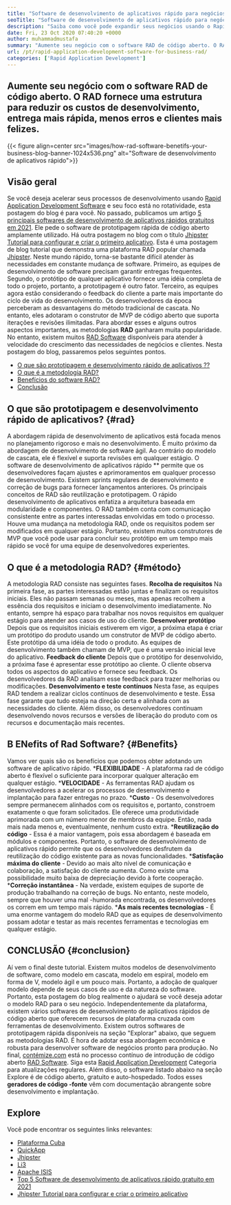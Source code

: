 ```yaml
---
title: "Software de desenvolvimento de aplicativos rápido para negócios | Rad" 
seoTitle: "Software de desenvolvimento de aplicativos rápido para negócios | Rad" 
description: "Saiba como você pode expandir seus negócios usando o Rapid Application Development Software. Este artigo fornecerá uma compreensão das metodologias RAD de código aberto." 
date: Fri, 23 Oct 2020 07:40:20 +0000
author: muhammadmustafa
summary: "Aumente seu negócio com o software RAD de código aberto. O RAD fornece uma estrutura para reduzir os custos de desenvolvimento, entrega mais rápida, menos erros e clientes mais felizes." 
url: /pt/rapid-application-development-software-for-business-rad/
categories: ['Rapid Application Development']
---
```


## Aumente seu negócio com o software RAD de código aberto. O RAD fornece uma estrutura para reduzir os custos de desenvolvimento, entrega mais rápida, menos erros e clientes mais felizes.

{{< figure align=center src="images/how-rad-software-benetifs-your-business-blog-banner-1024x536.png" alt="Software de desenvolvimento de aplicativos rápido">}}


## Visão geral
Se você deseja acelerar seus processos de desenvolvimento usando [Rapid Application Development Software][1] e seu foco está no rotatividade, esta postagem do blog é para você. No passado, publicamos um artigo [5 principais softwares de desenvolvimento de aplicativos rápidos gratuitos em 2021][2]. Ele pede o software de prototipagem rápida de código aberto amplamente utilizado. Há outra postagem no blog com o título [Jhipster Tutorial para configurar e criar o primeiro aplicativo][3]. Esta é uma postagem de blog tutorial que demonstra uma plataforma RAD popular chamada [Jhipster][4].
Neste mundo rápido, torna-se bastante difícil atender às necessidades em constante mudança de software. Primeiro, as equipes de desenvolvimento de software precisam garantir entregas frequentes. Segundo, o protótipo de qualquer aplicativo fornece uma idéia completa de todo o projeto, portanto, a prototipagem é outro fator. Terceiro, as equipes agora estão considerando o feedback do cliente a parte mais importante do ciclo de vida do desenvolvimento. Os desenvolvedores da época perceberam as desvantagens do método tradicional de cascata. No entanto, eles adotaram o construtor de MVP de código aberto que suporta iterações e revisões ilimitadas.
Para abordar esses e alguns outros aspectos importantes, as metodologias **RAD**  ganharam muita popularidade. No entanto, existem muitos [RAD Software][1] disponíveis para atender à velocidade do crescimento das necessidades de negócios e clientes.
Nesta postagem do blog, passaremos pelos seguintes pontos.
  * [O que são prototipagem e desenvolvimento rápido de aplicativos ??][5]
  * [O que é a metodologia RAD?][6]
  * [Benefícios do software RAD?][7]
  * [Conclusão][8]

## O que são prototipagem e desenvolvimento rápido de aplicativos?   {#rad}
A abordagem rápida de desenvolvimento de aplicativos está focada menos no planejamento rigoroso e mais no desenvolvimento. É muito próximo da abordagem de desenvolvimento de software ágil. Ao contrário do modelo de cascata, ele é flexível e suporta revisões em qualquer estágio.
O software de desenvolvimento de aplicativos rápido ** permite que os desenvolvedores façam ajustes e aprimoramentos em qualquer processo de desenvolvimento. Existem sprints regulares de desenvolvimento e correção de bugs para fornecer lançamentos anteriores.
Os principais conceitos de RAD são reutilização e prototipagem. O rápido desenvolvimento de aplicativos enfatiza a arquitetura baseada em modularidade e componentes. O RAD também conta com comunicação consistente entre as partes interessadas envolvidas em todo o processo. Houve uma mudança na metodologia RAD, onde os requisitos podem ser modificados em qualquer estágio. Portanto, existem muitos construtores de MVP que você pode usar para concluir seu protótipo em um tempo mais rápido se você for uma equipe de desenvolvedores experientes.

## O que é a metodologia RAD?   {#método}
A metodologia RAD consiste nas seguintes fases.
**Recolha de requisitos**
Na primeira fase, as partes interessadas estão juntas e finalizam os requisitos iniciais. Eles não passam semanas ou meses, mas apenas recolhem a essência dos requisitos e iniciam o desenvolvimento imediatamente. No entanto, sempre há espaço para trabalhar nos novos requisitos em qualquer estágio para atender aos casos de uso do cliente.
**Desenvolver protótipo** 
Depois que os requisitos iniciais estiverem em vigor, a próxima etapa é criar um protótipo do produto usando um construtor de MVP de código aberto. Este protótipo dá uma idéia de todo o produto. As equipes de desenvolvimento também chamam de MVP, que é uma versão inicial leve do aplicativo.
**Feedback do cliente** 
Depois que o protótipo for desenvolvido, a próxima fase é apresentar esse protótipo ao cliente. O cliente observa todos os aspectos do aplicativo e fornece seu feedback. Os desenvolvedores da RAD analisam esse feedback para trazer melhorias ou modificações.
**Desenvolvimento e teste contínuos** 
Nesta fase, as equipes RAD tendem a realizar ciclos contínuos de desenvolvimento e teste. Essa fase garante que tudo esteja na direção certa e alinhada com as necessidades do cliente. Além disso, os desenvolvedores continuam desenvolvendo novos recursos e versões de liberação do produto com os recursos e documentação mais recentes.

## B **ENefits of Rad Software?** {#Benefits}
Vamos ver quais são os benefícios que podemos obter adotando um software de aplicativo rápido.
  ***FLEXIBILIDADE**  - A plataforma rad de código aberto é flexível o suficiente para incorporar qualquer alteração em qualquer estágio.
  ***VELOCIDADE**  - As ferramentas RAD ajudam os desenvolvedores a acelerar os processos de desenvolvimento e implantação para fazer entregas no prazo.
  ***Custo**  - Os desenvolvedores sempre permanecem alinhados com os requisitos e, portanto, constroem exatamente o que foram solicitados. Ele oferece uma produtividade aprimorada com um número menor de membros da equipe. Então, nada mais nada menos e, eventualmente, nenhum custo extra.
  ***Reutilização do código**  - Essa é a maior vantagem, pois essa abordagem é baseada em módulos e componentes. Portanto, o software de desenvolvimento de aplicativos rápido permite que os desenvolvedores desfrutem da reutilização do código existente para as novas funcionalidades.
  ***Satisfação máxima do cliente**  - Devido ao mais alto nível de comunicação e colaboração, a satisfação do cliente aumenta. Como existe uma possibilidade muito baixa de depreciação devido à forte cooperação.
  ***Correção instantânea**  - Na verdade, existem equipes de suporte de produção trabalhando na correção de bugs. No entanto, neste modelo, sempre que houver uma mal -humorada encontrada, os desenvolvedores os correm em um tempo mais rápido.
  ***As mais recentes tecnologias**  - É uma enorme vantagem do modelo RAD que as equipes de desenvolvimento possam adotar e testar as mais recentes ferramentas e tecnologias em qualquer estágio.

## **CONCLUSÃO** {#conclusion}
Aí vem o final deste tutorial. Existem muitos modelos de desenvolvimento de software, como modelo em cascata, modelo em espiral, modelo em forma de V, modelo ágil e um pouco mais. Portanto, a adoção de qualquer modelo depende de seus casos de uso e da natureza do software. Portanto, esta postagem do blog realmente o ajudará se você deseja adotar o modelo RAD para o seu negócio. Independentemente da plataforma, existem vários softwares de desenvolvimento de aplicativos rápidos de código aberto que oferecem recursos de plataforma cruzada com ferramentas de desenvolvimento. Existem outros softwares de prototipagem rápida disponíveis na seção "Explorar" abaixo, que seguem as metodologias RAD. É hora de adotar essa abordagem econômica e robusta para desenvolver software de negócios pronto para produção.
No final, [contémize.com][9] está no processo contínuo de introdução de código aberto [RAD Software][1]. Siga esta [Rapid Application Development][1] Categoria para atualizações regulares. Além disso, o software listado abaixo na seção Explore é de código aberto, gratuito e auto-hospedado. Todos esses **geradores de código -fonte**  vêm com documentação abrangente sobre desenvolvimento e implantação.

## Explore
Você pode encontrar os seguintes links relevantes:
  * [Plataforma Cuba][10]
  * [QuickApp][11]
  * [Jhipster][4]
  * [Li3][12]
  * [Apache ISIS][13]
  * [Top 5 Software de desenvolvimento de aplicativos rápido gratuito em 2021][2]
  * [Jhipster Tutorial para configurar e criar o primeiro aplicativo][3]

  
[1]: https://products.containerize.com/rad
[2]: https://blog.containerize.com/rapid-application-development/top-5-free-rapid-application-development-software-in-2021/
[3]: https://blog.containerize.com/2020/10/28/jhipster-tutorial-to-setup-and-create-the-first-application/
[4]: https://products.containerize.com/rad/jhipster
[5]: #rad
[6]: #method
[7]: #benefits
[8]: #conclusion
[9]: https://www.containerize.com/
[10]: https://products.containerize.com/rad/cuba
[11]: https://products.containerize.com/rad/quickapp
[12]: https://products.containerize.com/rad/li3
[13]: https://products.containerize.com/rad/apache-isis
